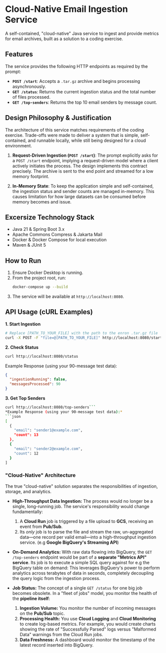 # Cloud-Native Email Ingestion Service

A self-contained, "cloud-native" Java service to ingest and provide metrics for email archives, built as a solution to a coding exercise.

## Features

The service provides the following HTTP endpoints as required by the prompt:

*   **`POST /start`**: Accepts a `.tar.gz` archive and begins processing asynchronously.
*   **`GET /status`**: Returns the current ingestion status and the total number of files processed.
*   **`GET /top-senders`**: Returns the top 10 email senders by message count.

## Design Philosophy & Justification

The architecture of this service matches requirements of the coding exercise. Trade-offs were made to deliver a system that is simple, self-contained, and runnable locally, while still being designed for a cloud environment. 

1.  **Request-Driven Ingestion (`POST /start`)**: The prompt explicitly asks for a `POST /start` endpoint, implying a request-driven model where a client actively initiates the process. The design implements this contract precisely. The archive is sent to the end point and streamed for a low memory footprint.

2.  **In-Memory State**: To keep the application simple and self-contained, the ingestion status and sender counts are managed in-memory. This causes limitation for how large datasets can be consumed before memory becomes and issue.

## Excersize Technology Stack

*   Java 21 & Spring Boot 3.x
*   Apache Commons Compress & Jakarta Mail
*   Docker & Docker Compose for local execution
*   Maven & JUnit 5

## How to Run

1.  Ensure Docker Desktop is running.
2.  From the project root, run:
    ```bash
    docker-compose up --build
    ```
3.  The service will be available at `http://localhost:8080`.

## API Usage (cURL Examples)

**1. Start Ingestion**
```bash
# Replace [PATH_TO_YOUR_FILE] with the path to the enron .tar.gz file
curl -X POST -F "file=@[PATH_TO_YOUR_FILE]" http://localhost:8080/start
```

**2. Check Status**
```bash
curl http://localhost:8080/status
```

Example Response (using your 90-message test data):

```json
{
  "ingestionRunning": false,
  "messagesProcessed": 90
}
```

**3. Get Top Senders**
```bash
curl http://localhost:8080/top-senders```
*Example Response (using your 90-message test data):*
```json
[
  {
    "email": "sender1@example.com",
    "count": 13
  },
  {
    "email": "sender2@example.com",
    "count": 12
  }
]
```

### "Cloud-Native" Architecture

The true "cloud-native" solution separates the responsibilities of ingestion, storage, and analytics.

*   **High-Throughput Data Ingestion:**
    The process would no longer be a single, long-running job. The service's responsibility would change fundamentally:
    1.  A **Cloud Run** job is triggered by a file upload to **GCS**, receiving an event from **Pub/Sub**.
    2.  Its *only* job is to parse the file and stream the raw, un-aggregated data—one record per valid email—into a high-throughput ingestion service. (e.g **Google BigQuery's Streaming API**)

*   **On-Demand Analytics:**
    With raw data flowing into BigQuery, the `GET /top-senders` endpoint would be part of a **separate "Metrics API" service**. Its job is to execute a simple SQL query against for e.g the BigQuery table on demand:
    This leverages BigQuery's power to perform analytics across terabytes of data in seconds, completely decoupling the query logic from the ingestion process.

*   **Job Status:**
    The concept of a single `GET /status` for one big job becomes obsolete. In a "fleet of jobs" model, you monitor the health of the **pipeline itself**:
    1.  **Ingestion Volume:** You monitor the number of incoming messages on the **Pub/Sub** topic.
    2.  **Processing Health:** You use **Cloud Logging** and **Cloud Monitoring** to create log-based metrics. For example, you would create charts showing the rate of "Successfully Parsed" logs versus "Malformed Data" warnings from the Cloud Run jobs.
    3.  **Data Freshness:** A dashboard would monitor the timestamp of the latest record inserted into BigQuery.
